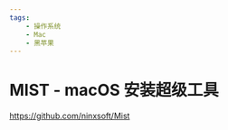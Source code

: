 ```yaml
---
tags:
    - 操作系统
    - Mac
    - 黑苹果
---
```


# MIST - macOS 安装超级工具

https://github.com/ninxsoft/Mist
